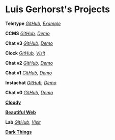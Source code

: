 Luis Gerhorst's Projects
===

**Teletype** *[GitHub](https://github.com/luisgerhorst/teletype), [Example](http://klausgerhorst.de/)*

**CCMS** *[GitHub](https://github.com/luisgerhorst/ccms), [Demo](http://ccms.lsgh.me/)*

**Chat v3** *[GitHub](https://github.com/luisgerhorst/chat-v3), [Demo](http://luisgerhorst.de:9004/)*

**Clock** *[GitHub](https://github.com/luisgerhorst/clock), [Visit](clock)*

**Chat v2** *[GitHub](https://github.com/luisgerhorst/chat-v2), [Demo](http://luisgerhorst.de:9001/)*

**Chat v1** *[GitHub](https://github.com/luisgerhorst/chat-v1), [Demo](chat-v1)*

**Instachat** *[GitHub](https://github.com/luisgerhorst/instachat), [Demo](instachat)*

**Chat v0** *[GitHub](https://github.com/luisgerhorst/chat-v0), [Demo](chat-v0)*

**[Cloudy](http://cloudy.luisgerhorst.de)**

**[Beautiful Web](http://beautifulweb.tumblr.com)**

**Lab** *[GitHub](https://github.com/luisgerhorst/lab), [Visit](lab)*

**[Dark Things](http://darkthings.luisgerhorst.de)**
